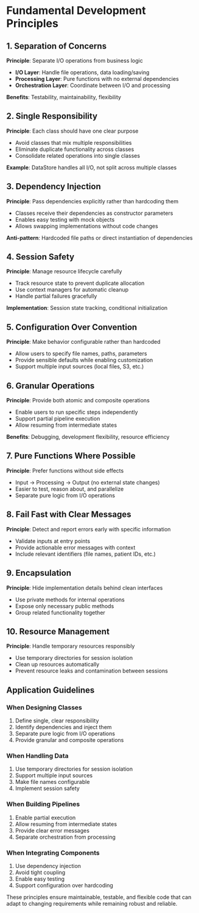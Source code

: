 # Fundamental Development Principles

## 1. Separation of Concerns

**Principle**: Separate I/O operations from business logic
- **I/O Layer**: Handle file operations, data loading/saving
- **Processing Layer**: Pure functions with no external dependencies
- **Orchestration Layer**: Coordinate between I/O and processing

**Benefits**: Testability, maintainability, flexibility

## 2. Single Responsibility

**Principle**: Each class should have one clear purpose
- Avoid classes that mix multiple responsibilities
- Eliminate duplicate functionality across classes
- Consolidate related operations into single classes

**Example**: DataStore handles all I/O, not split across multiple classes

## 3. Dependency Injection

**Principle**: Pass dependencies explicitly rather than hardcoding them
- Classes receive their dependencies as constructor parameters
- Enables easy testing with mock objects
- Allows swapping implementations without code changes

**Anti-pattern**: Hardcoded file paths or direct instantiation of dependencies

## 4. Session Safety

**Principle**: Manage resource lifecycle carefully
- Track resource state to prevent duplicate allocation
- Use context managers for automatic cleanup
- Handle partial failures gracefully

**Implementation**: Session state tracking, conditional initialization

## 5. Configuration Over Convention

**Principle**: Make behavior configurable rather than hardcoded
- Allow users to specify file names, paths, parameters
- Provide sensible defaults while enabling customization
- Support multiple input sources (local files, S3, etc.)

## 6. Granular Operations

**Principle**: Provide both atomic and composite operations
- Enable users to run specific steps independently
- Support partial pipeline execution
- Allow resuming from intermediate states

**Benefits**: Debugging, development flexibility, resource efficiency

## 7. Pure Functions Where Possible

**Principle**: Prefer functions without side effects
- Input → Processing → Output (no external state changes)
- Easier to test, reason about, and parallelize
- Separate pure logic from I/O operations

## 8. Fail Fast with Clear Messages

**Principle**: Detect and report errors early with specific information
- Validate inputs at entry points
- Provide actionable error messages with context
- Include relevant identifiers (file names, patient IDs, etc.)

## 9. Encapsulation

**Principle**: Hide implementation details behind clean interfaces
- Use private methods for internal operations
- Expose only necessary public methods
- Group related functionality together

## 10. Resource Management

**Principle**: Handle temporary resources responsibly
- Use temporary directories for session isolation
- Clean up resources automatically
- Prevent resource leaks and contamination between sessions

## Application Guidelines

### When Designing Classes
1. Define single, clear responsibility
2. Identify dependencies and inject them
3. Separate pure logic from I/O operations
4. Provide granular and composite operations

### When Handling Data
1. Use temporary directories for session isolation
2. Support multiple input sources
3. Make file names configurable
4. Implement session safety

### When Building Pipelines
1. Enable partial execution
2. Allow resuming from intermediate states
3. Provide clear error messages
4. Separate orchestration from processing

### When Integrating Components
1. Use dependency injection
2. Avoid tight coupling
3. Enable easy testing
4. Support configuration over hardcoding

These principles ensure maintainable, testable, and flexible code that can adapt to changing requirements while remaining robust and reliable.
